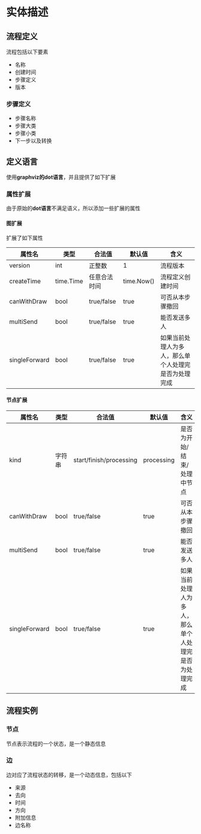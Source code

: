 
# 实体描述

## 流程定义
流程包括以下要素

*   名称
*   创建时间
*   步骤定义
*   版本

### 步骤定义

*   步骤名称
*   步骤大类
*   步骤小类
*   下一步以及转换


## 定义语言
使用**graphviz的dot语言**，并且提供了如下扩展


### 属性扩展
由于原始的**dot语言**不满足语义，所以添加一些扩展的属性

#### 图扩展
扩展了如下属性

|   属性名 |   类型  |   合法值     |默认值  | 含义  |
|   ---     |   --- |   --- | --- | --- |
|   version |   int |   正整数 |   1   |   流程版本    |
|   createTime  |   time.Time   |   任意合法时间  |   time.Now()  |   流程定义创建时间  |
|   canWithDraw |   bool    |   true/false    |  true   | 可否从本步骤撤回  |
|   multiSend   |   bool    |   true/false  |   true    | 能否发送多人  |
|   singleForward    |   bool    |   true/false  |   true    |  如果当前处理人为多人，那么单个人处理完是否为处理完成  |

#### 节点扩展

|   属性名 |   类型  |   合法值     |默认值  | 含义  |
|   ---     |   --- |   --- | --- | --- |
|   kind   |   字符串    |   start/finish/processing   | processing  | 是否为开始/结束/处理中节点 |  
|   canWithDraw |   bool    |   true/false    |  true   | 可否从本步骤撤回  |
|   multiSend   |   bool    |   true/false  |   true    | 能否发送多人  |
|   singleForward    |   bool    |   true/false  |   true    |  如果当前处理人为多人，那么单个人处理完是否为处理完成  |

## 流程实例
### 节点
节点表示流程的一个状态，是一个静态信息
### 边
边对应了流程状态的转移，是一个动态信息，包括以下

*   来源
*   去向
*   时间
*   方向
*   附加信息
*   边名称
